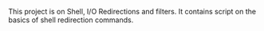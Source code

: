 This project is on Shell, I/O Redirections and filters.
It contains script on the basics of shell redirection commands. 
